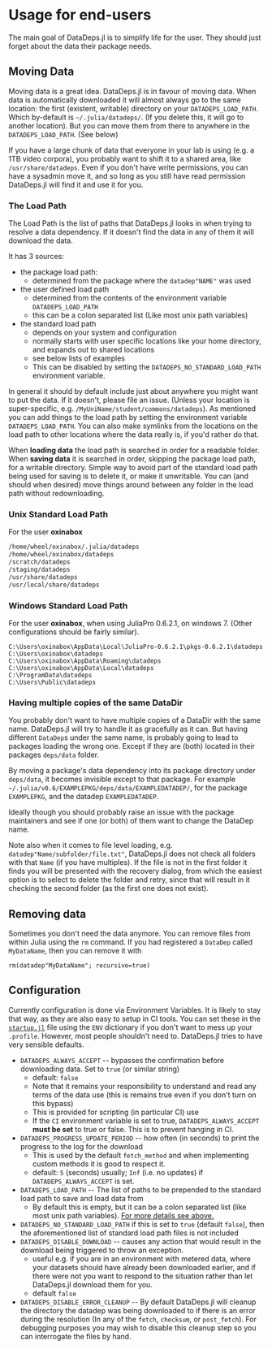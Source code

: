 # Usage for end-users
The main goal of DataDeps.jl is to simplify life for the user.
They should just forget about the data their package needs.

## Moving Data
Moving data is a great idea.
DataDeps.jl is in favour of moving data.
When data is automatically downloaded it will almost always go to the same location:
the first (existent, writable) directory on your `DATADEPS_LOAD_PATH`.
Which by-default is `~/.julia/datadeps/`.
(If you delete this, it will go to another location).
But you can move them from there to anywhere in the `DATADEPS_LOAD_PATH`. (See below)

If you have a large chunk of data that everyone in your lab is using (e.g. a 1TB video corpora),
you probably want to shift it to a shared area, like `/usr/share/datadeps`.
Even if you don't have write permissions, you can have a sysadmin move it, and so long as you still have read permission DataDeps.jl will find it and use it for you.


### The Load Path
The Load Path is the list of paths that DataDeps.jl looks in when trying to resolve a data dependency.
If it doesn't find the data in any of them it will download the data.

It has 3 sources:
 - the package load path:
     - determined from the package where the `datadep"NAME"` was used
 - the user defined load path
     - determined from the contents of the environment variable `DATADEPS_LOAD_PATH`
     - this can be a colon separated list (Like most unix path variables)
 - the standard load path
     - depends on your system and configuration
     - normally starts with user specific locations like your home directory, and expands out to shared locations
     - see below lists of examples
     - This can be disabled by setting the `DATADEPS_NO_STANDARD_LOAD_PATH` environment variable.

In general it should by default include just about anywhere you might want to put the data.
If it doesn't, please file an issue. (Unless your location is super-specific, e.g. `/MyUniName/student/commons/datadeps`).
As mentioned you can add things to the load path by setting the environment variable `DATADEPS_LOAD_PATH`.
You can also make symlinks from the locations on the load path to other locations where the data really is, if you'd rather do that.

When **loading data** the load path is searched in order for a readable folder.
When **saving data** it is searched in order, skipping the package load path, for a writable directory.
Simple way to avoid part of the standard load path being used for saving is to delete it, or make it unwritable.
You can (and should when desired) move things around between any folder in the load path without redownloading.


### Unix Standard Load Path
For the user **oxinabox**

```bash
/home/wheel/oxinabox/.julia/datadeps
/home/wheel/oxinabox/datadeps
/scratch/datadeps
/staging/datadeps
/usr/share/datadeps
/usr/local/share/datadeps
```

### Windows Standard Load Path
For the user **oxinabox**, when using JuliaPro 0.6.2.1, on windows 7.
(Other configurations should be fairly similar).

```batch
C:\Users\oxinabox\AppData\Local\JuliaPro-0.6.2.1\pkgs-0.6.2.1\datadeps
C:\Users\oxinabox\datadeps
C:\Users\oxinabox\AppData\Roaming\datadeps
C:\Users\oxinabox\AppData\Local\datadeps
C:\ProgramData\datadeps
C:\Users\Public\datadeps
```


### Having multiple copies of the same DataDir
You probably don't want to have multiple copies of a DataDir with the same name.
DataDeps.jl will try to handle it as gracefully as it can.
But having different `DataDep`s under the same name, is probably going to lead to packages loading the wrong one.
Except if they are (both) located in their packages `deps/data` folder.

By moving a package's data dependency into its package directory under `deps/data`, it becomes invisible except to that package.
For example `~/.julia/v0.6/EXAMPLEPKG/deps/data/EXAMPLEDATADEP/`,
for the package `EXAMPLEPKG`, and the datadep `EXAMPLEDATADEP`.

Ideally though you should probably raise an issue with the package maintainers and see if one (or both) of them want to change the DataDep name.

Note also when it comes to file level loading, e.g. `datadep"Name/subfolder/file.txt"`,
DataDeps.jl does not check all folders with that `Name` (if you have multiples).
If the file is not in the first folder it finds you will be presented with the recovery dialog,
from which the easiest option is to select to delete the folder and retry,
since that will result in it checking the second folder (as the first one does not exist).

## Removing data

Sometimes you don't need the data anymore.
You can remove files from within Julia using the `rm` command.
If you had registered a `DataDep` called `MyDataName`, then you can remove it with
```
rm(datadep"MyDataName"; recursive=true)
```

## Configuration
Currently configuration is done via Environment Variables.
It is likely to stay that way, as they are also easy to setup in CI tools.
You can set these in the [`startup.jl`](https://docs.julialang.org/en/v1/manual/getting-started/)
file using the `ENV` dictionary if you don't want to mess up your `.profile`.
However, most people shouldn't need to.
DataDeps.jl tries to have very sensible defaults.

 - `DATADEPS_ALWAYS_ACCEPT` -- bypasses the confirmation before downloading data. Set to `true` (or similar string)
    - default: `false`
    - Note that it remains your responsibility to understand and read any terms of the data use (this is remains true even if you don't turn on this bypass)
    - This is provided for scripting (in particular CI) use
    - If the `CI` environment variable is set to true, `DATADEPS_ALWAYS_ACCEPT`  **must be set** to true or false. This is to prevent hanging in CI.
 - `DATADEPS_PROGRESS_UPDATE_PERIOD` -- how often (in seconds) to print the progress to the log for the download
    - This is used by the default `fetch_method` and when implementing custom methods it is good to respect it.
    - default: `5` (seconds) usually; `Inf` (i.e. no updates) if `DATADEPS_ALWAYS_ACCEPT` is set.
 - `DATADEPS_LOAD_PATH` -- The list of paths to be prepended to the standard load path to save and load data from
    - By default this is empty, but it can be a colon separated list (like most unix path variables). [For more details see above.](#The-Load-Path)
 - `DATADEPS_NO_STANDARD_LOAD_PATH` if this is set to `true` (default `false`), then the aforementioned list of standard load path files is not included
 - `DATADEPS_DISABLE_DOWNLOAD` -- causes any action that would result in the download being triggered to throw an exception.
   - useful e.g. if you are in an environment with metered data, where your datasets should have already been downloaded earlier, and if there were not you want to respond to the situation rather than let DataDeps.jl download them for you.
   - default `false`
 - `DATADEPS_DISABLE_ERROR_CLEANUP` -- By default DataDeps.jl will cleanup the directory the datadep was being downloaded to if there is an error during the resolution (In any of the `fetch`, `checksum`, or `post_fetch`). For debugging purposes you may wish to disable this cleanup step so you can interrogate the files by hand.

